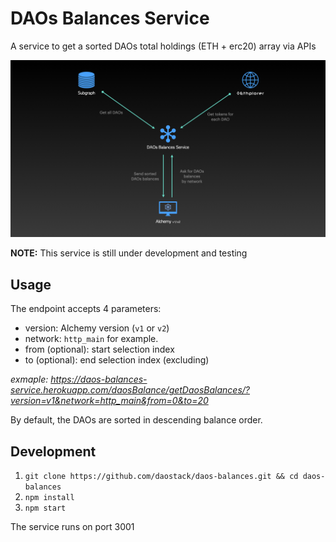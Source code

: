 # DAOs Balances Service

A service to get a sorted DAOs total holdings (ETH + erc20) array via APIs

![image](./images/daos-balances-service-graph.jpeg)

**NOTE:** This service is still under development and testing

## Usage

The endpoint accepts 4 parameters:
- version: Alchemy version (`v1` or `v2`)
- network: `http_main` for example.
- from (optional): start selection index
- to (optional): end selection index (excluding)

*exmaple: https://daos-balances-service.herokuapp.com/daosBalance/getDaosBalances/?version=v1&network=http_main&from=0&to=20*

By default, the DAOs are sorted in descending balance order.


## Development

1. `git clone https://github.com/daostack/daos-balances.git && cd daos-balances`
2. `npm install`
3. `npm start`

The service runs on port 3001